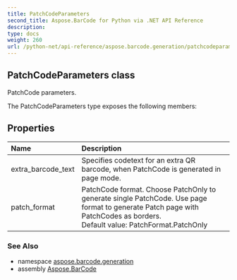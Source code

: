 ```yaml
---
title: PatchCodeParameters
second_title: Aspose.BarCode for Python via .NET API Reference
description: 
type: docs
weight: 260
url: /python-net/api-reference/aspose.barcode.generation/patchcodeparameters/
---
```


## PatchCodeParameters class

PatchCode parameters.

The PatchCodeParameters type exposes the following members:
## Properties
| Name | Description |
| :- | :- |
|extra_barcode_text|Specifies codetext for an extra QR barcode, when PatchCode is generated in page mode.|
|patch_format|PatchCode format. Choose PatchOnly to generate single PatchCode. Use page format to generate Patch page with PatchCodes as borders.<br/>            Default value: PatchFormat.PatchOnly|

### See Also

* namespace [aspose.barcode.generation](/barcode/python-net/api-reference/aspose.barcode.generation/)
* assembly [Aspose.BarCode](/barcode/python-net/api-reference/)

